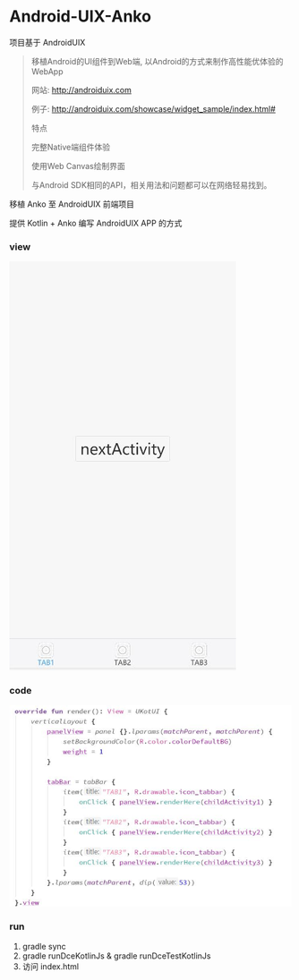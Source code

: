# Android-UIX-Anko

项目基于 AndroidUIX
> 移植Android的UI组件到Web端, 以Android的方式来制作高性能优体验的WebApp
>
>  网站: http://androiduix.com
>
>  例子: http://androiduix.com/showcase/widget_sample/index.html#  
>
>  特点
>
>  完整Native端组件体验
>
>  使用Web Canvas绘制界面
>
>  与Android SDK相同的API，相关用法和问题都可以在网络轻易找到。

移植 Anko 至 AndroidUIX 前端项目

提供 Kotlin + Anko 编写 AndroidUIX APP 的方式

### view 

![demo](./doc/demo.jpg)

### code

![code](./doc/code.jpg)

### run
1. gradle sync
2. gradle runDceKotlinJs & gradle runDceTestKotlinJs
3. 访问 index.html
